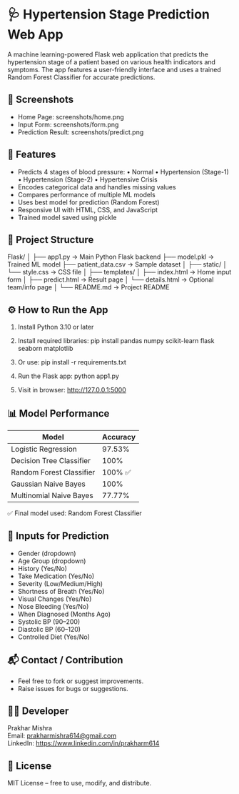 🩺 Hypertension Stage Prediction Web App
=======================================

A machine learning-powered Flask web application that predicts the hypertension stage of a patient based on various health indicators and symptoms. The app features a user-friendly interface and uses a trained Random Forest Classifier for accurate predictions.

📸 Screenshots
--------------

- Home Page: screenshots/home.png
- Input Form: screenshots/form.png
- Prediction Result: screenshots/predict.png

🚀 Features
-----------
- Predicts 4 stages of blood pressure:
  • Normal
  • Hypertension (Stage-1)
  • Hypertension (Stage-2)
  • Hypertensive Crisis
- Encodes categorical data and handles missing values
- Compares performance of multiple ML models
- Uses best model for prediction (Random Forest)
- Responsive UI with HTML, CSS, and JavaScript
- Trained model saved using pickle

📂 Project Structure
--------------------
Flask/
│
├── app1.py                  -> Main Python Flask backend
├── model.pkl                -> Trained ML model
├── patient_data.csv         -> Sample dataset
│
├── static/
│   └── style.css            -> CSS file
│
├── templates/
│   ├── index.html           -> Home input form
│   ├── predict.html         -> Result page
│   └── details.html         -> Optional team/info page
│
└── README.md                -> Project README

⚙️ How to Run the App
---------------------
1. Install Python 3.10 or later

2. Install required libraries:
   pip install pandas numpy scikit-learn flask seaborn matplotlib

3. Or use:
   pip install -r requirements.txt

4. Run the Flask app:
   python app1.py

5. Visit in browser:
   http://127.0.0.1:5000

📊 Model Performance
--------------------
| Model                      | Accuracy   |
|---------------------------|------------|
| Logistic Regression       | 97.53%     |
| Decision Tree Classifier  | 100%       |
| Random Forest Classifier  | 100% ✅     |
| Gaussian Naive Bayes      | 100%       |
| Multinomial Naive Bayes   | 77.77%     |

✅ Final model used: Random Forest Classifier

🧪 Inputs for Prediction
-------------------------
- Gender (dropdown)
- Age Group (dropdown)
- History (Yes/No)
- Take Medication (Yes/No)
- Severity (Low/Medium/High)
- Shortness of Breath (Yes/No)
- Visual Changes (Yes/No)
- Nose Bleeding (Yes/No)
- When Diagnosed (Months Ago)
- Systolic BP (90–200)
- Diastolic BP (60–120)
- Controlled Diet (Yes/No)

📬 Contact / Contribution
--------------------------
- Feel free to fork or suggest improvements.
- Raise issues for bugs or suggestions.

👨‍💻 Developer
--------------
Prakhar Mishra  
Email: prakharmishra614@gmail.com  
LinkedIn: https://www.linkedin.com/in/prakharm614

📄 License
----------
MIT License – free to use, modify, and distribute.
